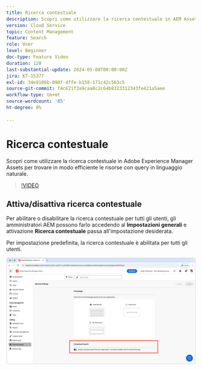```yaml
---
title: Ricerca contestuale
description: Scopri come utilizzare la ricerca contestuale in AEM Assets per trovare in modo efficiente le risorse con query in linguaggio naturale.
version: Cloud Service
topic: Content Management
feature: Search
role: User
level: Beginner
doc-type: Feature Video
duration: 120
last-substantial-update: 2024-05-08T00:00:00Z
jira: KT-15377
exl-id: 34e9186b-890f-4ffe-b158-171c42c563c5
source-git-commit: f4c621f3a9caa8c2c64b8323312343fe421a5aee
workflow-type: tm+mt
source-wordcount: '85'
ht-degree: 0%

---
```


# Ricerca contestuale

Scopri come utilizzare la ricerca contestuale in Adobe Experience Manager Assets per trovare in modo efficiente le risorse con query in linguaggio naturale.

>[!VIDEO](https://video.tv.adobe.com/v/3428667/?learn=on)

## Attiva/disattiva ricerca contestuale

Per abilitare o disabilitare la ricerca contestuale per tutti gli utenti, gli amministratori AEM possono farlo accedendo al __Impostazioni generali__ e attivazione __Ricerca contestuale__ passa all&#39;impostazione desiderata.

Per impostazione predefinita, la ricerca contestuale è abilitata per tutti gli utenti.

![Abilita ricerca contestuale](./assets/contextual-search/enable-contextual-search.png)